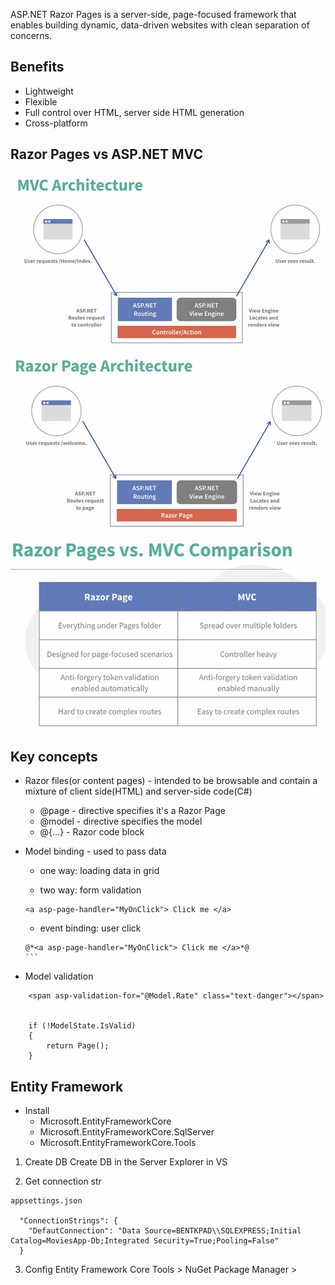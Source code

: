 


ASP.NET Razor Pages is a server-side, page-focused framework that enables building dynamic, data-driven websites with clean separation of concerns.

## Benefits
- Lightweight
- Flexible
- Full control over HTML, server side HTML generation
- Cross-platform


## Razor Pages vs ASP.NET MVC
![](./images/MVC-Architecture.png)

![](./images/RazorPage-Architecture.png)

![](./images/RazorPage-vs-MVC.png)


## Key concepts
- Razor files(or content pages) - intended to be browsable and contain a mixture of client side(HTML) and server-side code(C#)
    - @page - directive specifies it's a Razor Page
    - @model - directive specifies the model
    - @{...} - Razor code block

- Model binding - used to pass data
    - one way: loading data in grid
    
    - two way: form validation
    ```
    <a asp-page-handler="MyOnClick"> Click me </a>
    ```
    
    - event binding: user click 
    ````
    @*<a asp-page-handler="MyOnClick"> Click me </a>*@
    ```

- Model validation
```
    <span asp-validation-for="@Model.Rate" class="text-danger"></span>


    if (!ModelState.IsValid)
    {
        return Page();
    }
```



## Entity Framework
- Install
    - Microsoft.EntityFrameworkCore
    - Microsoft.EntityFrameworkCore.SqlServer
    - Microsoft.EntityFrameworkCore.Tools

1. Create DB
Create DB in the Server Explorer in VS

2. Get connection str
```
appsettings.json

  "ConnectionStrings": {
    "DefautConnection": "Data Source=BENTKPAD\\SQLEXPRESS;Initial Catalog=MoviesApp-Db;Integrated Security=True;Pooling=False"
  }
```
3. Config Entity Framework Core
Tools > NuGet Package Manager > 



